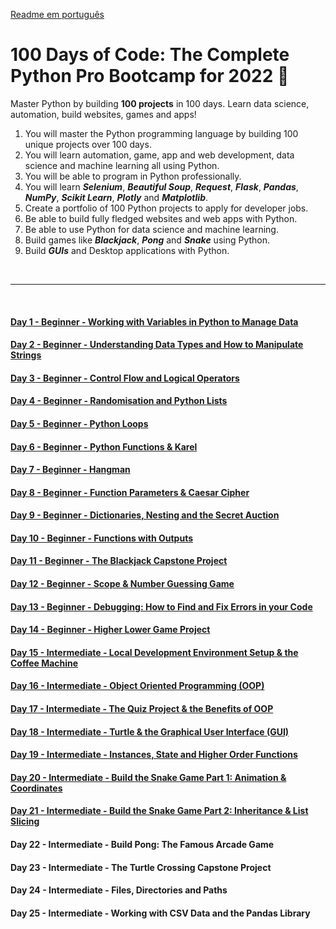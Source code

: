 
[Readme em português](https://github.com/mardenmnt/100-days-of-code/blob/main/README-ptbr.md)

# 100 Days of Code: The Complete Python Pro Bootcamp for 2022 :snake:

Master Python by building **100 projects** in 100 days. Learn data science, automation, build websites, games and apps!

1. You will master the Python programming language by building 100 unique projects over 100 days.
2. You will learn automation, game, app and web development, data science and machine learning all using Python.
3. You will be able to program in Python professionally.
4. You will learn _**Selenium**_, _**Beautiful Soup**_, _**Request**_, _**Flask**_, _**Pandas**_, _**NumPy**_, _**Scikit Learn**_, _**Plotly**_ and _**Matplotlib**_.
5. Create a portfolio of 100 Python projects to apply for developer jobs.
6. Be able to build fully fledged websites and web apps with Python.
7. Be able to use Python for data science and machine learning.
8. Build games like _**Blackjack**_, _**Pong**_ and _**Snake**_ using Python.
9. Build _**GUIs**_ and Desktop applications with Python.

<br>

---

<br>

#### [Day 1 - Beginner - Working with Variables in Python to Manage Data](https://github.com/mardenmnt/100-days-of-code/tree/main/day_01)

#### [Day 2 - Beginner - Understanding Data Types and How to Manipulate Strings](https://github.com/mardenmnt/100-days-of-code/tree/main/day_02)

#### [Day 3 - Beginner - Control Flow and Logical Operators](https://github.com/mardenmnt/100-days-of-code/tree/main/day_03)

#### [Day 4 - Beginner - Randomisation and Python Lists](https://github.com/mardenmnt/100-days-of-code/tree/main/day_04)

#### [Day 5 - Beginner - Python Loops](https://github.com/mardenmnt/100-days-of-code/tree/main/day_05)

#### [Day 6 - Beginner - Python Functions & Karel](https://github.com/mardenmnt/100-days-of-code/tree/main/day_06)

#### [Day 7 - Beginner - Hangman](https://github.com/mardenmnt/100-days-of-code/tree/main/day_07)

#### [Day 8 - Beginner - Function Parameters & Caesar Cipher](https://github.com/mardenmnt/100-days-of-code/tree/main/day_08)

#### [Day 9 - Beginner - Dictionaries, Nesting and the Secret Auction](https://github.com/mardenmnt/100-days-of-code/tree/main/day_09)

#### [Day 10 - Beginner - Functions with Outputs](https://github.com/mardenmnt/100-days-of-code/tree/main/day_10)

#### [Day 11 - Beginner - The Blackjack Capstone Project](https://github.com/mardenmnt/100-days-of-code/tree/main/day_11)

#### [Day 12  - Beginner - Scope & Number Guessing Game](https://github.com/mardenmnt/100-days-of-code/tree/main/day_12)

#### [Day 13 - Beginner - Debugging: How to Find and Fix Errors in your Code](https://github.com/mardenmnt/100-days-of-code/tree/main/day_13)

#### [Day 14 - Beginner - Higher Lower Game Project](https://github.com/mardenmnt/100-days-of-code/tree/main/day_14)

#### [Day 15 - Intermediate - Local Development Environment Setup & the Coffee Machine](https://github.com/mardenmnt/100-days-of-code/tree/main/day_15)

#### [Day 16  - Intermediate - Object Oriented Programming (OOP)](https://github.com/mardenmnt/100-days-of-code/tree/main/day_16)

#### [Day 17 - Intermediate - The Quiz Project & the Benefits of OOP](https://github.com/mardenmnt/100-days-of-code/tree/main/day_17)

#### [Day 18 - Intermediate - Turtle & the Graphical User Interface (GUI)](https://github.com/mardenmnt/100-days-of-code/tree/main/day_18)

#### [Day 19 - Intermediate - Instances, State and Higher Order Functions](https://github.com/mardenmnt/100-days-of-code/tree/main/day_19)

#### [Day 20 - Intermediate - Build the Snake Game Part 1: Animation & Coordinates](https://github.com/mardenmnt/100-days-of-code/tree/main/day_20_and_21)

#### [Day 21 - Intermediate - Build the Snake Game Part 2: Inheritance & List Slicing](https://github.com/mardenmnt/100-days-of-code/tree/main/day_20_and_21)

#### Day 22 - Intermediate - Build Pong: The Famous Arcade Game

#### Day 23 - Intermediate - The Turtle Crossing Capstone Project

#### Day 24 - Intermediate - Files, Directories and Paths

#### Day 25 - Intermediate - Working with CSV Data and the Pandas Library
